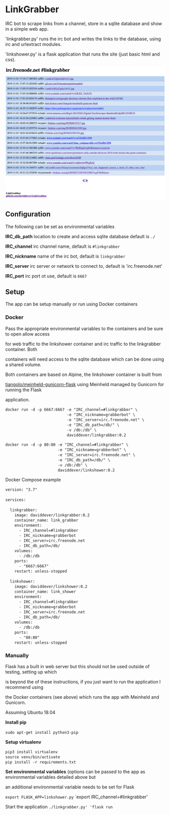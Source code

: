 # LinkGrabber

IRC bot to scrape links from a channel, store in a sqlite database and show in a simple web app.


'linkgrabber.py' runs the irc bot and writes the links to the database, using irc and urlextract modules.

'linkshower.py' is a flask application that runs the site (just basic html and css).


![alt text](https://raw.githubusercontent.com/daviddever/LinkGrabber/master/sampleimage.png "Sample Image")

## Configuration

The following can be set as environmental variables

**IRC_db_path**         location to create and access sqlite database default is `./`

**IRC_channel**         irc channel name, default is `#linkgrabber`

**IRC_nickname**        name of the irc bot, default is `linkgrabber`

**IRC_server**          irc server or network to connect to, default is 'irc.freenode.net'

**IRC_port**            irc port ot use, default is `6667`

## Setup

The app can be setup manually or run using Docker containers

### Docker

Pass the appropriate environmental variables to the containers and be sure to open allow access

for web traffic to the linkshower container and irc traffic to the linkgrabber container. Both

containers will need access to the sqlite database which can be done using a shared volume.


Both containers are based on Alpine, the linkshower container is built from 

[tiangolo/meinheld-gunicorn-flask](https://hub.docker.com/r/tiangolo/meinheld-gunicorn-flask) using Meinheld managed by Gunicorn for running the Flask

application.


```
docker run -d -p 6667:6667 -e "IRC_channel=#linkgrabber" \
                           -e "IRC_nickname=grabberbot" \
                           -e "IRC_server=irc.freenode.net" \
                           -e "IRC_db_path=/db/" \
                           -v /db:/db" \
                           daviddever/linkgrabber:0.2
```

```
docker run -d -p 80:80 -e "IRC_channel=#linkgrabber" \
                       -e "IRC_nickname=grabberbot" \
                       -e "IRC_server=irc.freenode.net" \
                       -e "IRC_db_path=/db/" \
                       -v /db:/db" \
                       daviddever/linkshower:0.2
```

Docker Compose example

```
version: "3.7"

services:

  linkgrabber:
    image: daviddever/linkgrabber:0.2
    container_name: link_grabber
    environment:
      - IRC_channel=#linkgrabber
      - IRC_nickname=grabberbot
      - IRC_server=irc.freenode.net
      - IRC_db_path=/db/
    volumes:
      - /db:/db
    ports:
      - "6667:6667"
    restart: unless-stopped

  linkshower:
    image: daviddever/linkshower:0.2
    container_name: link_shower
    environment:
      - IRC_channel=#linkgrabber
      - IRC_nickname=grabberbot
      - IRC_server=irc.freenode.net
      - IRC_db_path=/db/
    volumes:
      - /db:/db
    ports:
      - "80:80"
    restart: unless-stopped
```

### Manually

Flask has a built in web server but this should not be used outside of testing, setting up which

is beyond the of these instructions, if you just want to run the application I recommend using 

the Docker containers (see above) which runs the app with Meinheld and Gunicorn.


Assuming Ubuntu 18.04

**Install pip**

`sudo apt-get install python3-pip`

**Setup virtualenv**

```
pip3 install virtualenv
source venv/bin/activate
pip install -r requirements.txt
```

**Set environmental variables** (options can be passed to the app as environmental variables detailed above but

an additional environmental variable needs to be set for Flask

`export FLASK_APP=linkshower.py`
`export IRC_channel=#linkgrabber'

Start the application
`./linkgrabber.py'
'flask run`
